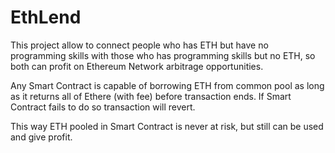 # EthLend
This project allow to connect people who has ETH but have no programming skills with those who has programming skills but no ETH, so both can profit on Ethereum Network arbitrage opportunities.

Any Smart Contract is capable of borrowing ETH from common pool as long as it returns all of Ethere (with fee) before transaction ends. If Smart Contract fails to do so transaction will revert. 

This way ETH pooled in Smart Contract is never at risk, but still can be used and give profit. 

